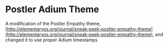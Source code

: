 Postler Adium Theme
===================

A modification of the Postler Empathy theme, [http://elementaryos.org/journal/sneak-peek-postler-empathy-theme](http://elementaryos.org/journal/sneak-peek-postler-empathy-theme), and changed it to use proper Adium timestamps

